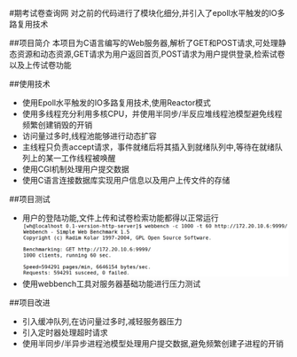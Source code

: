 #期考试卷查询网
对之前的代码进行了模块化细分,并引入了epoll水平触发的IO多路复用技术

##项目简介
本项目为C语言编写的Web服务器,解析了GET和POST请求,可处理静态资源和动态资源,GET请求为用户返回首页,POST请求为用户提供登录,检索试卷以及上传试卷功能

##使用技术
* 使用Epoll水平触发的IO多路复用技术,使用Reactor模式
* 使用多线程充分利用多核CPU，并使用半同步/半反应堆线程池模型避免线程频繁创建销毁的开销
* 访问量过多时,线程池能够进行动态扩容
* 主线程只负责accept请求，事件就绪后将其插入到就绪队列中,等待在就绪队列上的某一工作线程被唤醒
* 使用CGI机制处理用户提交数据
* 使用C语言连接数据库实现用户信息以及用户上传文件的存储

##项目测试
* 用户的登陆功能,文件上传和试卷检索功能都得以正常运行
![测试](https://github.com/Emmmye/network/blob/master/0.1-version-http-server/user_upload_picture/test.png)
* 使用webbench工具对服务器基础功能进行压力测试  

##项目改进
* 引入缓冲队列,在访问量过多时,减轻服务器压力
* 引入定时器处理超时请求
* 使用半同步/半异步进程池模型处理用户提交数据,避免频繁创建子进程的开销
